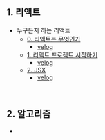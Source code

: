 ## 1. 리액트
- 누구든지 하는 리액트
  - [0. 리액트는 무엇인가](https://github.com/EunJaePark/React/blob/master/%EB%88%84%EA%B5%AC%EB%93%A0%EC%A7%80%20%ED%95%98%EB%8A%94%20%EB%A6%AC%EC%95%A1%ED%8A%B8/%EA%B0%95%EC%9D%98%20%EC%A0%95%EB%A6%AC/0_%EB%A6%AC%EC%95%A1%ED%8A%B8%EB%8A%94%20%EB%AC%B4%EC%97%87%EC%9D%B8%EA%B0%80.md)   
    - [velog](https://velog.io/@design0728/0.-%EB%A6%AC%EC%95%A1%ED%8A%B8%EB%8A%94-%EB%AC%B4%EC%97%87%EC%9D%B8%EA%B0%80)
  - [1. 리액트 프로젝트 시작하기](https://github.com/EunJaePark/React/blob/master/%EB%88%84%EA%B5%AC%EB%93%A0%EC%A7%80%20%ED%95%98%EB%8A%94%20%EB%A6%AC%EC%95%A1%ED%8A%B8/%EA%B0%95%EC%9D%98%20%EC%A0%95%EB%A6%AC/1_%EB%A6%AC%EC%95%A1%ED%8A%B8%20%ED%94%84%EB%A1%9C%EC%A0%9D%ED%8A%B8%20%EC%8B%9C%EC%9E%91%ED%95%98%EA%B8%B0.md)   
    - [velog](https://velog.io/@design0728/%EB%88%84%EA%B5%AC%EB%93%A0%EC%A7%80-%ED%95%98%EB%8A%94-%EB%A6%AC%EC%95%A1%ED%8A%B8-1.-%EB%A6%AC%EC%95%A1%ED%8A%B8-%ED%94%84%EB%A1%9C%EC%A0%9D%ED%8A%B8-%EC%8B%9C%EC%9E%91%ED%95%98%EA%B8%B0)
  - [2. JSX](https://github.com/EunJaePark/React/blob/master/%EB%88%84%EA%B5%AC%EB%93%A0%EC%A7%80%20%ED%95%98%EB%8A%94%20%EB%A6%AC%EC%95%A1%ED%8A%B8/%EA%B0%95%EC%9D%98%20%EC%A0%95%EB%A6%AC/2_JSX.md)  
    - [velog](https://velog.io/@design0728/%EB%88%84%EA%B5%AC%EB%93%A0%EC%A7%80-%ED%95%98%EB%8A%94-%EB%A6%AC%EC%95%A1%ED%8A%B8-2.-JSX)

<br/>

## 2. 알고리즘
- 


<br/>



